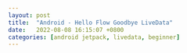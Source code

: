 ```yaml
---
layout: post
title:  "Android - Hello Flow Goodbye LiveData"
date:   2022-08-08 16:15:07 +0800
categories: [android jetpack, livedata, beginner]
---
```

